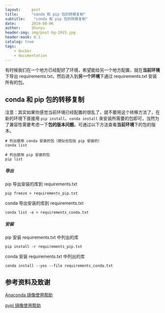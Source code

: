 ```yaml
---
layout:     post
title:      "conda 和 pip 包的转移复制"
subtitle:    "conda 和 pip 包的转移复制"
date:       2019-08-06
author:     Shunyu
header-img: img/post-bg-2015.jpg
header-mask: 0.1
catalog: true
tags:
    - docker
    - documentation
---
```




有时候我们在一个地方已经配好了环境，希望能给另一个地方配置，就在**当前环境**下导出 requirements.txt，然后进入到**另一个环境**下通过 requirements.txt 安装所有的包。



## conda 和 pip 包的转移复制

注意：其实如果你感觉当前环境已经配置的很乱了，就不要用这个转移方法了，在新的环境下直接用 `pip install`、`conda install` 来安装所需要的包即可，当然为了兼容性需要考虑一下**包的版本问题**，可通过以下方法查看**当前环境**下的包的版本。

```
# 列出使用 conda 安装的包（貌似也包括 pip 安装的）
conda list

# 列出使用 pip 安装的包
pip list
```



##### 导出

pip 导出安装的库到 requirements.txt

```
pip freeze > requirements_pip.txt
```

conda 导出安装的库到 requirements.txt

```
conda list -e > requirements_conda.txt
```



##### 安装

pip 安装 requirements.txt 中列出的库

```
pip install -r requirements_pip.txt
```


conda 安装 requirements.txt 中列出的库

```
conda install --yes --file requirements_conda.txt
```



## 参考资料及致谢

[Anaconda 镜像使用帮助](https://mirrors.tuna.tsinghua.edu.cn/help/anaconda/)

[pypi 镜像使用帮助](https://mirrors.tuna.tsinghua.edu.cn/help/pypi/)

